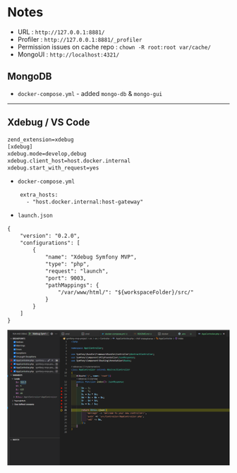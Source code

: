 # Notes

- URL : `http://127.0.0.1:8881/`
- Profiler : `http://127.0.0.1:8881/_profiler`
- Permission issues on cache repo : `chown -R root:root var/cache/`
- MongoUI : `http://localhost:4321/`

## MongoDB

- `docker-compose.yml` - added `mongo-db` & `mongo-gui`

--- 
## Xdebug / VS Code


```
zend_extension=xdebug
[xdebug]
xdebug.mode=develop,debug
xdebug.client_host=host.docker.internal
xdebug.start_with_request=yes
```

- `docker-compose.yml`

```
    extra_hosts:
      - "host.docker.internal:host-gateway"
```

- `launch.json`

```
{
    "version": "0.2.0",
    "configurations": [
        {
            "name": "Xdebug Symfony MVP",
            "type": "php",
            "request": "launch",
            "port": 9003,
            "pathMappings": {
                "/var/www/html/": "${workspaceFolder}/src/"
            }
        }
    ]
}
```

<img src="./_docs/xdebug-vscode.png" alt=""/>

